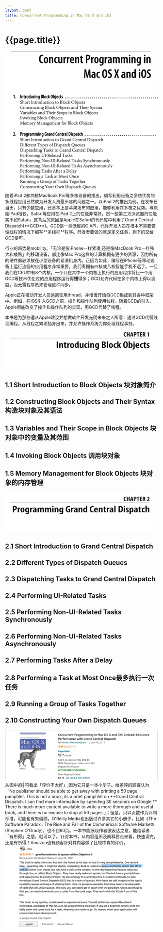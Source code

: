 ```yaml
---
layout: post
title: Concurrent Programming in Mac OS X and iOS
---
```

{{page.title}}
=======================

<img src="/images/posts/2019-01-24/Title.png">
<img src="/images/posts/2019-01-24/Table_of_Contents.png">
随着iPad 2和四核MacBook Pro等多核设备的推出，编写利用设备之多核优势的多线程应用已然成为开发人员最头疼的问题之一。以iPad 2的推出为例。在发布日当天，只有少数应用，还基本上是苹果发布的应用，能够利用其多核之优势。与原始iPad相较，Safari等应用在iPad 2上的性能非常好，然一些第三方浏览器的性能实不如Safari。这背后的原因是Apple在Safari的代码库中利用了Grand Central Dispatch(**GCD**)。GCD是一类低层的C API，允许开发人员在根本不需要管理线程的情况下编写**多线程**程序。开发者要做的就是定义任务，剩下的交给GCD便可。<br/>

行业的趋势是mobility。「无论是像iPhone一样紧凑,还是像MacBook Pro一样强大和成熟」的移动设备，都比像Mac Pro这样的计算机拥有更少的资源，因为所有的硬件都必须放在小型设备的紧凑机身内。正因为如此，编写在iPhone等移动设备上运行流畅的应用程序非常重要。我们离拥有四核或八核智能手机不远了。一旦我们在CPU中有8个内核，一个只在其中一个内核上执行的应用程序将比一个用GCD等技术优化过的应用程序运行得**慢**得多；GCD允许代码在多个内核上得以调度，而无需程序员来管理这种同步。<br/>

Apple正在推动开发人员远离使用thread，并慢慢开始将GCD集成到其各种框架中。例如，在iOS引入GCD之前，操作和操作队列使用线程。随着GCD的引入，Apple彻底改变了操作和操作队列的实现，用GCD代替了线程。<br/>

本书是为那些遵从Apple建议并想做软件开发光明未来之人所写：通过GCD代替线程编程，从线程之繁琐抽身出来，并允许操作系统为你处理线程事务。<br/>

<img src="/images/posts/2019-01-24/Chapter_1.png">

## 1.1 Short Introduction to Block Objects 块对象简介

## 1.2 Constructing Block Objects and Their Syntax 构造块对象及其语法

## 1.3 Variables and Their Scope in Block Objects 块对象中的变量及其范围

## 1.4 Invoking Block Objects 调用块对象

## 1.5 Memory Management for Block Objects 块对象的内存管理


<img src="/images/posts/2019-01-24/Chapter_2.png">

## 2.1 Short Introduction to Grand Central Dispatch

## 2.2 Different Types of Dispatch Queues

## 2.3 Dispatching Tasks to Grand Central Dispatch

## 2.4 Performing UI-Related Tasks

## 2.5 Performing Non-UI-Related Tasks Synchronously

## 2.6 Performing Non-UI-Related Tasks Asynchronously

## 2.7 Performing Tasks After a Delay

## 2.8 Performing a Task at Most Once最多执行一次任务

## 2.9 Running a Group of Tasks Together

## 2.10 Constructing Your Own Dispatch Queues

<img src="/images/posts/2019-01-24/Concurrent_Programming_Mac_OS_X_iOS_Amazon.png">
从图中的🌟可看出「评价不太好」,因为它只是一本小册子。给差评的顾客认为「No publisher should be able to get away with printing a 50 page pamphlet. This is not a book, its a brief pamphlet on **Grand Central Dispatch. I can find more information by spending 30 seconds on Google.** There is much more content available to write a more thorough and useful book, and there is no excuse to stop at 50 pages.」；但是，只以页数作为评判标准，可能也有失偏颇，O'Reilly Media也出版过许多其它的小册子，比如《The Software Paradox : The Rise and Fall of the Commericial Software Market》(Stephen O'Grady)，也不到60页。一本书能展现作者欲表达之意，能给读者「有所得」之感，就可以了。针对本书，从内容组织及阐释要点来看，快速读完，还是有所得！Amazon也有顾客针对其内容做了比较中肯的评价，<br/>

<img src="/images/posts/2019-01-24/Amazon_Customer_reviews.png">
